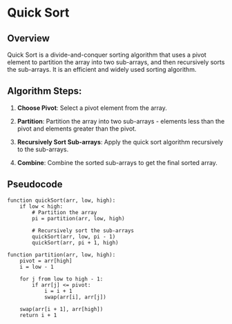 # Quick Sort

## Overview

Quick Sort is a divide-and-conquer sorting algorithm that uses a pivot element to partition the array into two sub-arrays, and then recursively sorts the sub-arrays. It is an efficient and widely used sorting algorithm.

## Algorithm Steps:

1. **Choose Pivot**: Select a pivot element from the array.

2. **Partition**: Partition the array into two sub-arrays - elements less than the pivot and elements greater than the pivot.

3. **Recursively Sort Sub-arrays**: Apply the quick sort algorithm recursively to the sub-arrays.

4. **Combine**: Combine the sorted sub-arrays to get the final sorted array.

## Pseudocode

```plaintext
function quickSort(arr, low, high):
    if low < high:
        # Partition the array
        pi = partition(arr, low, high)
        
        # Recursively sort the sub-arrays
        quickSort(arr, low, pi - 1)
        quickSort(arr, pi + 1, high)

function partition(arr, low, high):
    pivot = arr[high]
    i = low - 1
    
    for j from low to high - 1:
        if arr[j] <= pivot:
            i = i + 1
            swap(arr[i], arr[j])
    
    swap(arr[i + 1], arr[high])
    return i + 1
